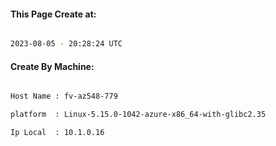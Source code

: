 
   
#### This Page Create at:

```bash

2023-08-05 - 20:28:24 UTC

```

#### Create By Machine:

```bash

Host Name : fv-az548-779

platform  : Linux-5.15.0-1042-azure-x86_64-with-glibc2.35

Ip Local  : 10.1.0.16

```

